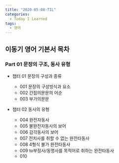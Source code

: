 ```yaml
---
title: "2020-05-08-TIL"
categories:
  - Today I Learned
tags:
  - 영어
---
```


## 이동기 영어 기본서 목차
### Part 01 문장의 구조, 동사 유형
  - 챕터 01 문장의 구성과 종류
    - 001 문장의 구성방식과 요소
    - 002 간접의문문의 어순
    - 003 부가의문문
  
  - 챕터 02 동사의 유형
    - 004 완전자동사
    - 005 불완전자동사의 보어
    - 006 감각동사의 보어
    - 007 전치사를 취할 수 없는 완전타동사
    - 008 4형식 불가 완전타동사
    - 009 to부정사/동명사를 목적어로 취하는 완전타동사
    - 010 
